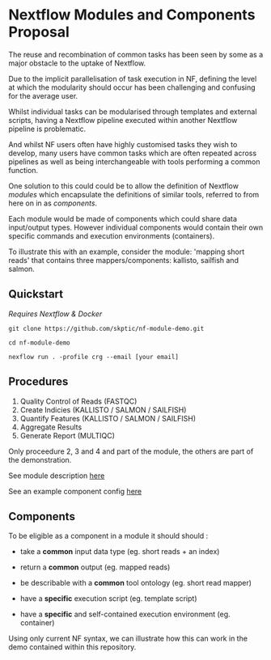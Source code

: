 # Nextflow Modules and Components Proposal

The reuse and recombination of common tasks has been seen by some as a 
major obstacle to the uptake of Nextflow.


Due to the implicit parallelisation of task execution in NF, defining the 
level at which the modularity should occur has been challenging and confusing 
for the average user. 
 

Whilst individual tasks can be modularised through templates and external scripts, 
having a Nextflow pipeline executed within another Nextflow pipeline is problematic.

 
And whilst NF users often have highly customised tasks they wish to develop, 
many users have common tasks which are often repeated across pipelines 
as well as being interchangeable with tools performing a common function.

 
One solution to this could could be to allow the definition of Nextflow *modules* 
which encapsulate the definitions of similar tools, referred to from here on in 
as *components*. 

 
Each module would be made of components which could share data input/output types. 
However individual components would contain their own specific commands and 
execution environments (containers).

 
To illustrate this with an example, consider the module: 'mapping short reads' 
that contains three mappers/components: kallisto, sailfish and salmon.

## Quickstart

*Requires Nextflow & Docker*

    git clone https://github.com/skptic/nf-module-demo.git

    cd nf-module-demo

    nexflow run . -profile crg --email [your email]

## Procedures

1. Quality Control of Reads (FASTQC)
2. Create Indicies (KALLISTO / SALMON / SAILFISH)
3. Quantify Features (KALLISTO / SALMON / SAILFISH)
4. Aggregate Results
5. Generate Report (MULTIQC) 

Only proceedure 2, 3 and 4 and part of the module, the others are part of the demonstration.

See module description [here](modules/readMapping/readMapping.md)

See an example component config [here](modules/readMapping/components/kallisto/kallisto.config)

 
## Components

To be eligible as a component in a module it should should :

* take a **common** input data type (eg. short reads + an index)

* return a **common** output (eg. mapped reads)

* be describable with a **common** tool ontology (eg. short read mapper)

* have a **specific** execution script (eg. template script)

* have a **specific** and self-contained execution environment (eg. container)

 
Using only current NF syntax, we can illustrate how this can work in the demo contained within 
this repository.


